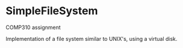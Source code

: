 # SimpleFileSystem

COMP310 assignment

Implementation of a file system similar to UNIX's, using a virtual disk.
